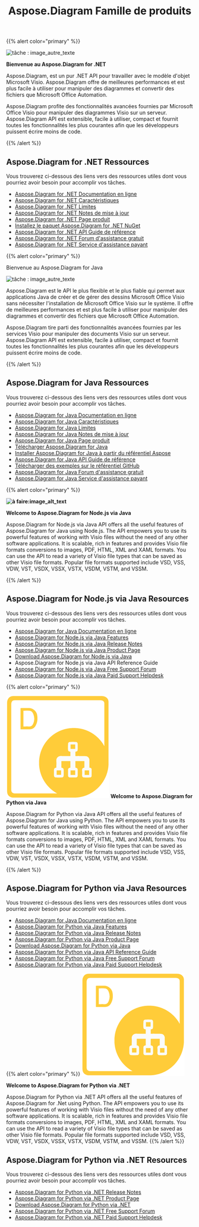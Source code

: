 ﻿---
title: Aspose.Diagram Famille de produits
type: docs
description: Aspose.Diagram provides Visio file formats conversions to images, PDF, HTML, XML and XAML formats. Popular file formats supported include VSD, VSS, VDW, VST, VSDX, VSSX, VSTX, VSDM, VSTM, and VSSM.
weight: 10
url: /fr/
---
{{% alert color="primary" %}}

![tâche : image_autre_texte](home_1.png)

**Bienvenue au Aspose.Diagram for .NET**

Aspose.Diagram, est un pur .NET API pour travailler avec le modèle d'objet Microsoft Visio. Aspose.Diagram offre de meilleures performances et est plus facile à utiliser pour manipuler des diagrammes et convertir des fichiers que Microsoft Office Automation.

 Aspose.Diagram profite des fonctionnalités avancées fournies par Microsoft Office Visio pour manipuler des diagrammes Visio sur un serveur. Aspose.Diagram API est extensible, facile à utiliser, compact et fournit toutes les fonctionnalités les plus courantes afin que les développeurs puissent écrire moins de code.

{{% /alert %}}
## **Aspose.Diagram for .NET Ressources**
Vous trouverez ci-dessous des liens vers des ressources utiles dont vous pourriez avoir besoin pour accomplir vos tâches.

- [Aspose.Diagram for .NET Documentation en ligne](/diagram/fr/net/)
- [Aspose.Diagram for .NET Caractéristiques](/diagram/fr/net/feature-list/)
- [Aspose.Diagram for .NET Limites](/diagram/fr/net/why-not-automation/)
- [Aspose.Diagram for .NET Notes de mise à jour](https://releases.aspose.com/fr/diagram/net/release-notes/)
- [Aspose.Diagram for .NET Page produit](https://products.aspose.com/diagram/net/)
- [Installez le paquet Aspose.Diagram for .NET NuGet](https://www.nuget.org/packages/Aspose.Diagram/)
- [Aspose.Diagram for .NET API Guide de référence](https://reference.aspose.com/diagram/net)
- [Aspose.Diagram for .NET Forum d'assistance gratuit](https://forum.aspose.com/c/diagram/17)
- [Aspose.Diagram for .NET Service d'assistance payant](https://helpdesk.aspose.com/)

{{% alert color="primary" %}}

Bienvenue au Aspose.Diagram for Java

![tâche : image_autre_texte](home_2.png)

Aspose.Diagram est le API le plus flexible et le plus fiable qui permet aux applications Java de créer et de gérer des dessins Microsoft Office Visio sans nécessiter l'installation de Microsoft Office Visio sur le système. Il offre de meilleures performances et est plus facile à utiliser pour manipuler des diagrammes et convertir des fichiers que Microsoft Office Automation.

Aspose.Diagram tire parti des fonctionnalités avancées fournies par les services Visio pour manipuler des documents Visio sur un serveur. Aspose.Diagram API est extensible, facile à utiliser, compact et fournit toutes les fonctionnalités les plus courantes afin que les développeurs puissent écrire moins de code.

{{% /alert %}}
## **Aspose.Diagram for Java Ressources**
Vous trouverez ci-dessous des liens vers des ressources utiles dont vous pourriez avoir besoin pour accomplir vos tâches.

- [Aspose.Diagram for Java Documentation en ligne](/diagram/fr/java/)
- [Aspose.Diagram for Java Caractéristiques](/diagram/fr/java/feature-list/)
- [Aspose.Diagram for Java Limites](/diagram/fr/java/evaluate-aspose-diagram/)
- [Aspose.Diagram for Java Notes de mise à jour](https://releases.aspose.com/fr/diagram/java/release-notes/)
- [Aspose.Diagram for Java Page produit](https://products.aspose.com/diagram/java/)
- [Télécharger Aspose.Diagram for Java](https://releases.aspose.com/java/repo/com/aspose/aspose-diagram/)
- [Installer Aspose.Diagram for Java à partir du référentiel Aspose](/diagram/fr/java/installation/)
- [Aspose.Diagram for Java API Guide de référence](https://reference.aspose.com/diagram/java)
- [Télécharger des exemples sur le référentiel GitHub](https://github.com/aspose-diagram/Aspose.Diagram-for-Java)
- [Aspose.Diagram for Java Forum d'assistance gratuit](https://forum.aspose.com/c/diagram/17)
- [Aspose.Diagram for Java Service d'assistance payant](https://helpdesk.aspose.com/)


{{% alert color="primary" %}}

**![à faire:image_alt_text](home_3.png)**

**Welcome to Aspose.Diagram for Node.js via Java**

Aspose.Diagram for Node.js via Java API offers all the useful features of Aspose.Diagram for Java using Node.js. The API empowers you to use its powerful features of working with Visio files without the need of any other software applications. It is scalable, rich in features and provides Visio file formats conversions to images, PDF, HTML, XML and XAML formats. You can use the API to read a variety of Visio file types that can be saved as other Visio file formats. Popular file formats supported include VSD, VSS, VDW, VST, VSDX, VSSX, VSTX, VSDM, VSTM, and VSSM.

{{% /alert %}}
## **Aspose.Diagram for Node.js via Java Resources**
Vous trouverez ci-dessous des liens vers des ressources utiles dont vous pourriez avoir besoin pour accomplir vos tâches.

- [Aspose.Diagram for Java Documentation en ligne](/diagram/fr/nodejsjava/)
- [Aspose.Diagram for Node.js via Java Features](/diagram/fr/java/aspose-diagram-for-node-js-via-java-features/)
- [Aspose.Diagram for Node.js via Java Release Notes](https://releases.aspose.com/fr/diagram/nodejs/release-notes/)
- [Aspose.Diagram for Node.js via Java Product Page](https://products.aspose.com/diagram/nodejs-java/)
- [Download Aspose.Diagram for Node.js via Java](https://releases.aspose.com/fr/diagram/nodejs/)
- Aspose.Diagram for Node.js via Java API Reference Guide
- [Aspose.Diagram for Node.js via Java Free Support Forum](https://forum.aspose.com/c/diagram/17)
- [Aspose.Diagram for Node.js via Java Paid Support Helpdesk](https://helpdesk.aspose.com/)

{{% alert color="primary" %}}

**![à faire:image_alt_text](home_4.png)**
**Welcome to Aspose.Diagram for Python via Java**

Aspose.Diagram for Python via Java API offers all the useful features of Aspose.Diagram for Java using Python. The API empowers you to use its powerful features of working with Visio files without the need of any other software applications. It is scalable, rich in features and provides Visio file formats conversions to images, PDF, HTML, XML and XAML formats. You can use the API to read a variety of Visio file types that can be saved as other Visio file formats. Popular file formats supported include VSD, VSS, VDW, VST, VSDX, VSSX, VSTX, VSDM, VSTM, and VSSM.

{{% /alert %}}
## **Aspose.Diagram for Python via Java Resources**
Vous trouverez ci-dessous des liens vers des ressources utiles dont vous pourriez avoir besoin pour accomplir vos tâches.

- [Aspose.Diagram for Java Documentation en ligne](/diagram/fr/pythonjava/)
- [Aspose.Diagram for Python via Java Features](/diagram/fr/java/feature-list/)
- [Aspose.Diagram for Python via Java Release Notes](https://releases.aspose.com/fr/diagram/python-java/release-notes/)
- [Aspose.Diagram for Python via Java Product Page](https://products.aspose.com/diagram/python-java/)
- [Download Aspose.Diagram for Python via Java](https://releases.aspose.com/fr/diagram/python-java/)
- [Aspose.Diagram for Python via Java API Reference Guide](https://reference.aspose.com/diagram/python)
- [Aspose.Diagram for Python via Java Free Support Forum](https://forum.aspose.com/c/diagram/17)
- [Aspose.Diagram for Python via Java Paid Support Helpdesk](https://helpdesk.aspose.com/)

{{% alert color="primary" %}}
**![Aspose.Diagram for Python via .NET Product Logo](home_4.png)**

**Welcome to Aspose.Diagram for Python via .NET**

Aspose.Diagram for Python via .NET API offers all the useful features of Aspose.Diagram for .Net using Python. The API empowers you to use its powerful features of working with Visio files without the need of any other software applications. It is scalable, rich in features and provides Visio file formats conversions to images, PDF, HTML, XML and XAML formats. You can use the API to read a variety of Visio file types that can be saved as other Visio file formats. Popular file formats supported include VSD, VSS, VDW, VST, VSDX, VSSX, VSTX, VSDM, VSTM, and VSSM.
{{% /alert %}}

## **Aspose.Diagram for Python via .NET Resources**

Vous trouverez ci-dessous des liens vers des ressources utiles dont vous pourriez avoir besoin pour accomplir vos tâches.

- [Aspose.Diagram for Python via .NET Release Notes](https://releases.aspose.com/fr/diagram/python-net/release-notes/)
- [Aspose.Diagram for Python via .NET Product Page](https://products.aspose.com/diagram/python-net/)
- [Download Aspose.Diagram for Python via .NET](https://releases.aspose.com/fr/diagram/python-net/)
- [Aspose.Diagram for Python via .NET Free Support Forum](https://forum.aspose.com/c/diagram/17)
- [Aspose.Diagram for Python via .NET Paid Support Helpdesk](https://helpdesk.aspose.com/)

